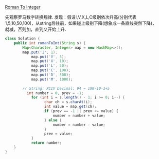 [Roman To Integer](https://leetcode.com/problems/roman-to-integer/description/)

先观察罗马数字转换规律. 发现：假设I,V,X,L,C级别依次升高(分别代表1,5,10,50,100)，从string后往前，如果碰上级别下降(想象成一条直线突然下降)，就减，否则加，直到又开始上升. <br>

```java
class Solution {
    public int romanToInt(String s) {
        Map<Character, Integer> map = new HashMap<>();
        map.put('I', 1);
		    map.put('V', 5);
		    map.put('X', 10);
		    map.put('L', 50);
		    map.put('C', 100);
		    map.put('D', 500);
		    map.put('M', 1000);
        
        // String: XCIV Decimal: 94 = 100-10-1+5
    	  int number = 0, prev = -1;
		    for (int i = s.length() - 1; i >= 0; i--) {
			      char ch = s.charAt(i);
			      int value = map.get(ch);
			      if (prev == -1 || prev <= value) {
				      number = number + value;
			      } else {
				      number = number - value;
			      }
			      prev = value;
		    }
		    return number;
    }
}
```

